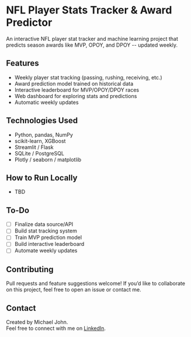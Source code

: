 # NFL Player Stats Tracker & Award Predictor
An interactive NFL player stat tracker and machine learning project that predicts season awards like MVP, OPOY, and DPOY -- updated weekly.

## Features

- Weekly player stat tracking (passing, rushing, receiving, etc.)
- Award prediction model trained on historical data
- Interactive leaderboard for MVP/OPOY/DPOY races
- Web dashboard for exploring stats and predictions
- Automatic weekly updates

## Technologies Used

- Python, pandas, NumPy
- scikit-learn, XGBoost
- Streamlit / Flask
- SQLite / PostgreSQL
- Plotly / seaborn / matplotlib

## How to Run Locally
- TBD

## To-Do

- [ ] Finalize data source/API
- [ ] Build stat tracking system
- [ ] Train MVP prediction model
- [ ] Build interactive leaderboard
- [ ] Automate weekly updates

## Contributing

Pull requests and feature suggestions welcome! If you’d like to collaborate on this project, feel free to open an issue or contact me.

## Contact

Created by Michael John.  
Feel free to connect with me on [LinkedIn](https://www.linkedin.com/in/michael-john-06a098359/).
